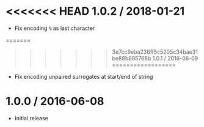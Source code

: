 <<<<<<< HEAD
1.0.2 / 2018-01-21
==================

  * Fix encoding `%` as last character

=======
>>>>>>> 3e7cc9eba236ff5c5205c34bae31be88b995768b
1.0.1 / 2016-06-09
==================

  * Fix encoding unpaired surrogates at start/end of string

1.0.0 / 2016-06-08
==================

  * Initial release
